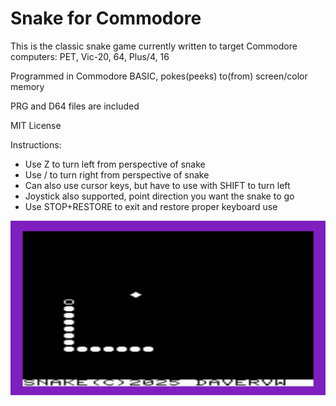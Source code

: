# Snake for Commodore #

This is the classic snake game currently written to target Commodore computers: PET, Vic-20, 64, Plus/4, 16

Programmed in Commodore BASIC, pokes(peeks) to(from) screen/color memory

PRG and D64 files are included

MIT License

Instructions:

* Use Z to turn left from perspective of snake
* Use / to turn right from perspective of snake
* Can also use cursor keys, but have to use with SHIFT to turn left
* Joystick also supported, point direction you want the snake to go
* Use STOP+RESTORE to exit and restore proper keyboard use

![screenshot](media/snake.png)
